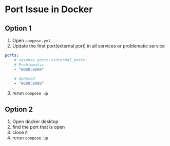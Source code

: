 # Port Issue in Docker
## Option 1
1. Open `compose.yml`
2. Update the first port(external port) in all services or problematic service
```yml
ports:
    # <expose port>:<internal port>
    # Problematic
    - "8000:8000"

    # Updated
    - "8080:8000"
```
3. rerun `compose up`

## Option 2
1. Open docker desktop
2. find the port that is open
3. close it
4. rerun `compose up`